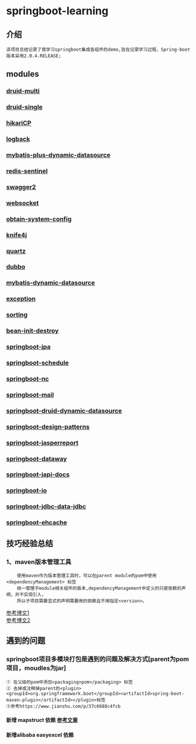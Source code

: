 # springboot-learning
## 介绍
    该项目总结记录了我学习springboot集成各组件的demo,旨在记录学习过程，Spring-boot 版本采用2.0.4.RELEASE;
## modules

### [druid-multi](https://github.com/NickAndFreya/spring-boot-learn)  

### [druid-single](https://github.com/NickAndFreya/spring-boot-learn)  

### [hikariCP](https://github.com/NickAndFreya/spring-boot-learn)  

### [logback](https://github.com/NickAndFreya/spring-boot-learn)  

### [mybatis-plus-dynamic-datasource](https://github.com/NickAndFreya/spring-boot-learn)  

### [redis-sentinel](https://github.com/NickAndFreya/spring-boot-learn)  

### [swagger2](https://github.com/NickAndFreya/spring-boot-learn)  

### [websocket](https://github.com/NickAndFreya/spring-boot-learn)  

### [obtain-system-config](https://github.com/NickAndFreya/spring-boot-learn)  

### [knife4j](https://github.com/NickAndFreya/spring-boot-learn)  

### [quartz](https://github.com/NickAndFreya/spring-boot-learn)  

### [dubbo](https://github.com/NickAndFreya/spring-boot-learn)  

### [mybatis-dynamic-datasource](https://github.com/NickAndFreya/spring-boot-learn)  

### [exception](https://github.com/NickAndFreya/spring-boot-learn)  

### [sorting](https://github.com/NickAndFreya/spring-boot-learn)   

### [bean-init-destroy](https://github.com/NickAndFreya/spring-boot-learn)  

### [springboot-jpa](https://github.com/NickAndFreya/spring-boot-learn)  

### [springboot-schedule](https://github.com/NickAndFreya/spring-boot-learn)  

### [springboot-nc](https://github.com/NickAndFreya/spring-boot-learn)  

### [springboot-mail](https://github.com/NickAndFreya/spring-boot-learn)

### [springboot-druid-dynamic-datasource](https://github.com/NickAndFreya/spring-boot-learn)

### [springboot-design-patterns](https://github.com/NickAndFreya/spring-boot-learn)

### [springboot-jasperreport](https://github.com/NickAndFreya/spring-boot-learn)

### [springboot-dataway](https://github.com/NickAndFreya/spring-boot-learn)

### [springboot-japi-docs](https://github.com/NickAndFreya/spring-boot-learn)

### [springboot-io](https://github.com/NickAndFreya/spring-boot-learn)

### [springboot-jdbc-data-jdbc](https://github.com/NickAndFreya/spring-boot-learn)

### [springboot-ehcache](https://github.com/NickAndFreya/spring-boot-learn)

## 技巧经验总结
### 1、maven版本管理工具
        使用maven作为版本管理工具时，可以在parent module的pom中使用<dependencyManagement> 标签
        统一管理子module相关组件的版本,dependencyManagement中定义的只是依赖的声明，并不实现引入，
        所以子项目需要显式的声明需要用的依赖且不用指定<version>。
[参考博文1](https://blog.csdn.net/wo541075754/article/details/51490711?depth_1-utm_source=distribute.pc_relevant.none-task&utm_source=distribute.pc_relevant.none-task)  
[参考博文2](https://www.jianshu.com/p/e867ac845e11)
        

## 遇到的问题

### springboot项目多模块打包是遇到的问题及解决方式[parent为pom项目，moudles为jar]
    ① 在父级的pom中添加<packaging>pom</packaging> 标签
    ② 去掉或注释掉parent的<plugin><groupId>org.springframework.boot</groupId><artifactId>spring-boot-maven-plugin</artifactId></plugin>标签
    ③参考https://www.jianshu.com/p/37c6688c4fcb 
    
#### 新增 mapstruct 依赖 [参考文章](https://mp.weixin.qq.com/s/L_lMbHuU138NXAV7Sv8moA)
#### 新增alibaba easyexcel 依赖
